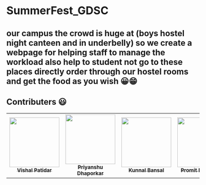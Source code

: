 # SummerFest_GDSC


<h2>our campus the crowd is huge at (boys hostel night canteen and in underbelly) so we create a webpage for helping staff to manage the workload also help to student not go to these places directly order through our hostel rooms and get the food as you wish 😀😁</h2>



## Contributers 😃

<table>
  <tbody><tr>


  <td align="center"><a href="https://github.com/vishal1patidar"><img alt="" src="https://avatars.githubusercontent.com/vishal1patidar" width="130px;"><br><sub><b>
   Vishal Patidar</b></sub></a><br></td></a></td>

  <td align="center"><a href="https://github.com/priyanshu070702"><img alt="" src="https://avatars.githubusercontent.com/priyanshu070702" width="130px;"><br><sub><b>
 Priyanshu Dhaporkar</b></sub></a><br></td></a></td>

 <td align="center"><a href="https://github.com/kunna67"><img alt="" src="https://avatars.githubusercontent.com/kunna67" width="130px;"><br><sub><b>
 Kunnal Bansal</b></sub></a><br></td></a></td>

  <td align="center"><a href="https://github.com/007Ishan"><img alt="" src="https://avatars.githubusercontent.com/007Ishan" width="130px;"><br><sub><b>
   Promit Majumder</b></sub></a><br></td></a></td>


  </tr>
</tbody></table>





